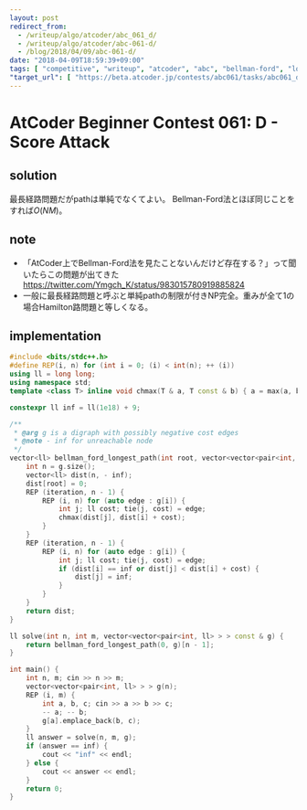 ```yaml
---
layout: post
redirect_from:
  - /writeup/algo/atcoder/abc_061_d/
  - /writeup/algo/atcoder/abc-061-d/
  - /blog/2018/04/09/abc-061-d/
date: "2018-04-09T18:59:39+09:00"
tags: [ "competitive", "writeup", "atcoder", "abc", "bellman-ford", "longest-path-problem" ]
"target_url": [ "https://beta.atcoder.jp/contests/abc061/tasks/abc061_d" ]
---
```


# AtCoder Beginner Contest 061: D - Score Attack

## solution

最長経路問題だがpathは単純でなくてよい。
Bellman-Ford法とほぼ同じことをすれば$O(NM)$。

## note

-   「AtCoder上でBellman-Ford法を見たことないんだけど存在する？」って聞いたらこの問題が出てきた <https://twitter.com/Ymgch_K/status/983015780919885824>
-   一般に最長経路問題と呼ぶと単純pathの制限が付きNP完全。重みが全て$1$の場合Hamilton路問題と等しくなる。

## implementation

``` c++
#include <bits/stdc++.h>
#define REP(i, n) for (int i = 0; (i) < int(n); ++ (i))
using ll = long long;
using namespace std;
template <class T> inline void chmax(T & a, T const & b) { a = max(a, b); }

constexpr ll inf = ll(1e18) + 9;

/**
 * @arg g is a digraph with possibly negative cost edges
 * @note - inf for unreachable node
 */
vector<ll> bellman_ford_longest_path(int root, vector<vector<pair<int, ll> > > const & g) {
    int n = g.size();
    vector<ll> dist(n, - inf);
    dist[root] = 0;
    REP (iteration, n - 1) {
        REP (i, n) for (auto edge : g[i]) {
            int j; ll cost; tie(j, cost) = edge;
            chmax(dist[j], dist[i] + cost);
        }
    }
    REP (iteration, n - 1) {
        REP (i, n) for (auto edge : g[i]) {
            int j; ll cost; tie(j, cost) = edge;
            if (dist[i] == inf or dist[j] < dist[i] + cost) {
                dist[j] = inf;
            }
        }
    }
    return dist;
}

ll solve(int n, int m, vector<vector<pair<int, ll> > > const & g) {
    return bellman_ford_longest_path(0, g)[n - 1];
}

int main() {
    int n, m; cin >> n >> m;
    vector<vector<pair<int, ll> > > g(n);
    REP (i, m) {
        int a, b, c; cin >> a >> b >> c;
        -- a; -- b;
        g[a].emplace_back(b, c);
    }
    ll answer = solve(n, m, g);
    if (answer == inf) {
        cout << "inf" << endl;
    } else {
        cout << answer << endl;
    }
    return 0;
}
```
